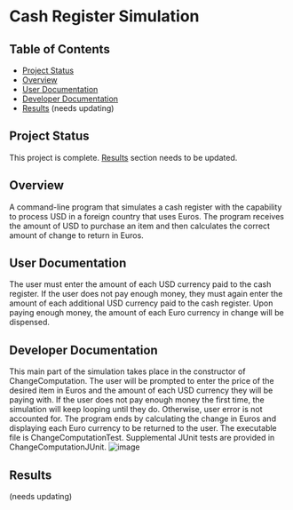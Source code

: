 # Cash Register Simulation

## Table of Contents
- [Project Status](#project-status)
- [Overview](#overview)
- [User Documentation](#user-documentation)
- [Developer Documentation](#developer-documentation)
- [Results](#results) (needs updating)

## Project Status 
This project is complete. [Results](#results) section needs to be updated.

## Overview 
A command-line program that simulates a cash register with the capability to process USD in a foreign country that uses Euros. The program receives the amount of USD to purchase an item and then calculates the correct amount of change to return in Euros.

## User Documentation
The user must enter the amount of each USD currency paid to the cash register. If the user does not pay enough money, they must again enter the amount of each additional USD currency paid to the cash register. Upon paying enough money, the amount of each Euro currency in change will be dispensed. 

## Developer Documentation 
This main part of the simulation takes place in the constructor of ChangeComputation. The user will be prompted to enter the price of the desired item in Euros and the amount of each USD currency they will be paying with. If the user does not pay enough money the first time, the simulation will keep looping until they do. Otherwise, user error is not accounted for. The program ends by calculating the change in Euros and displaying each Euro currency to be returned to the user. The executable file is ChangeComputationTest. Supplemental JUnit tests are provided in ChangeComputationJUnit. 
![image](https://github.com/grlefl/Cash-Register-Simulation/assets/124198528/ffd66de5-65e3-4db0-9ef2-d0d420b672a2)

## Results
(needs updating)
